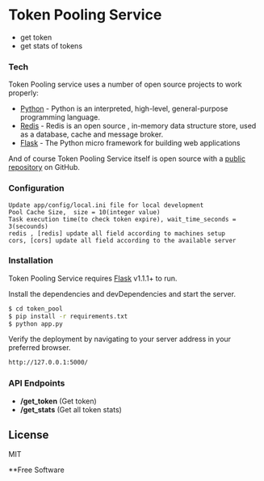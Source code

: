 # Token Pooling Service
  - get token
  - get stats of tokens

### Tech

 Token Pooling service uses a number of open source projects to work properly:

* [Python] - Python is an interpreted, high-level, general-purpose programming language.
* [Redis] - Redis is an open source , in-memory data structure store, used as a database, cache and message broker.
* [Flask] - The Python micro framework for building web applications

And of course  Token Pooling Service itself is open source with a [public repository][dill]
 on GitHub.

### Configuration

    Update app/config/local.ini file for local development
    Pool Cache Size,  size = 10(integer value)
    Task execution time(to check token expire), wait_time_seconds = 3(secounds)
    redis , [redis] update all field according to machines setup
    cors, [cors] update all field according to the available server  

### Installation

 Token Pooling Service requires [Flask](https://flask.palletsprojects.com/en/1.1.x/) v1.1.1+ to run.

Install the dependencies and devDependencies and start the server.

```sh
$ cd token_pool
$ pip install -r requirements.txt
$ python app.py

```
Verify the deployment by navigating to your server address in your preferred browser.

```sh
http://127.0.0.1:5000/
```

### API Endpoints

* **/get_token** (Get token)
* **/get_stats** (Get all token stats)


License
----

MIT


**Free Software

   [dill]: <https://github.com/sunil16/token_pool.git>
   [git-repo-url]: <https://github.com/sunil16/token_pool.git>
   [Python]: <https://www.python.org/>
   [Redis]: <https://redis.io/>
   [Flask]: <https://flask.palletsprojects.com/en/1.1.x/>
